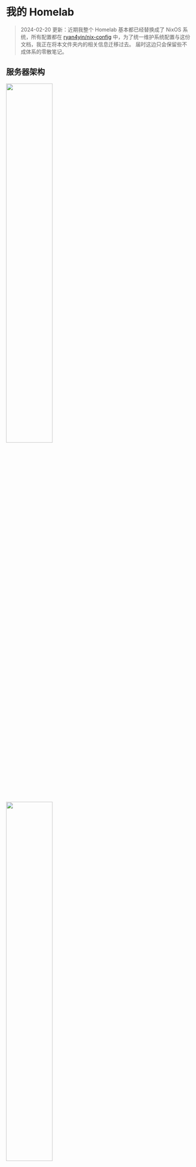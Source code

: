 # 我的 Homelab

> 2024-02-20 更新：近期我整个 Homelab 基本都已经替换成了 NixOS 系统，所有配置都在 [ryan4yin/nix-config](https://github.com/ryan4yin/nix-config) 中，为了统一维护系统配置与这份文档，我正在将本文件夹内的相关信息迁移过去。
> 届时这边只会保留些不成体系的零散笔记。

## 服务器架构

<img src="_img/my-homelab-2023-02-09.webp" style="width:50%">
<img src="_img/my-homelab-internal-2022-11-06.webp" style="width:50%">

> 听很多人说长期运行的机器用 ECC 内存才稳，不过我暂时没配，做好备份应该顶得住，后面真出问题再考虑吧...

|     机器名称     |                               CPU/GPU                                |   MEM    |     SSD      |     HDD     |                                                                              说明                                                                               |
| :--------------: | :------------------------------------------------------------------: | :------: | :----------: | :---------: | :-------------------------------------------------------------------------------------------------------------------------------------------------------------: |
|  海景房组装 PC   |                 i3-13600kf 125W, 14C20T; RTX4090 24G                 | 16G \* 2 | 2T SSD \* 2  |      -      |                  当前的主力电脑，主要用 [NixOS](https://github.com/ryan4yin/nixos-and-flakes-book) 系统，不过当然也装了 Windows 专门用来打游戏                  |
| Minisforum UM560 |                       AMD R5 5625U, 15W, 6C12T                       | 8G + 16G |   512G SSD   | 4T \* 2 HDD |                                                                        主力节点，低功耗                                                                         |
|  MoreFine S500+  |                       AMD R7 5825U, 15W, 8C16T                       | 32G \* 2 |    1T SSD    |      -      |                                                                        主力设备，低功耗                                                                         |
|   Beelink GTR5   |                      AMD R9 5900HX, 45W, 8C16T                       | 32G \* 2 |    1T SSD    |      -      |                                                                 高性能节点，日常维持低功耗运行                                                                  |
|   Orange Pi 5    | RK 3588S, 8C(A76*4 + A55*4), GPU(4Cores, Mail-G610), NPU(6Tops@int8) |    8G    |   256G SSD   |      -      |                           低功耗 ARM64 主机，买来给 k8s 跑 ARM 负载的。（它的 NPU/GPU 也很强悍，可以拿来跑推理、视频转码、直播推流）                            |
| Orange Pi 5 Plus | RK 3588, 8C(A76*4 + A55*4), GPU(4Cores, Mail-G610), NPU(6Tops@int8)  |   16G    |    1T SSD    |      -      |                                      SoC 比 3588s 的 IO 性能更强，m2 支持 PCIe 3.0x4，双 2.5G 网口，其他外设也全面强化了。                                      |
|    Rock Pi 5A    | RK 3588S, 8C(A76*4 + A55*4), GPU(4Cores, Mail-G610), NPU(6Tops@int8) |    4G    | 128G TF Card |      -      |                                                   配置与 Orange Pi 5 一致，尺寸跟树莓派一致，不过内存只 4G。                                                    |
| OnePlus 5 6G+64G |          Snapdragon 835 (4x2.45 GHz Kryo & 4x1.9 GHz Kryo)           |    6G    |     64G      |      -      | 低功耗 ARM64 手机，装了 [Ubuntu Touch](https://devices.ubuntu-touch.io/device/cheeseburger) 系统当 Linux ARM 服务器用，不过电池长期充电是隐患，还没想好怎么解决 |
|   LicheePi 4A    |            TH1520 RISC-V 64GCV C910\*4@2GHz + 4TOPS@INT8             |    8G    |   8G eMMC    |      -      |                                                    手上性能最强的 RISC-V 开发板，正在用来折腾 NixOS 系统移植                                                    |

## 网络拓扑

当前的网络拓扑以 2.5G 交换机与路由器为中心，路由器负责拨号上网以及 WiFi，而交换机负责连接所有使用有线网络的设备：

```mermaid
graph LR
  WAN[电信宽带 1000M - 光猫桥接]
  edge_router[ZTE AX5400Pro+ - 拨号上网]
  WAN <-- 1GbE/2.5GbE / 拨号上网 --> edge_router

  edge_router <-- WiFi6 --> android1[手机 Realme GT Neo5 240W]
  edge_router <-- WiFi6 --> android_pad1[小米平板 5 Pro]
	edge_router <-- WiFi --> raspberrypi[Raspberry PI 4B]
	edge_router <-- WiFi --> SmartHomeDevices[音箱/插座/灯带/ESPHome等智能家居设备]

  edge_router <-- 2.5GbE --> switch[爱快 IK-S3009MT 8 口 2.5G 交换机]

  switch <-- 2.5GbE --> UM560
	switch <-- 2.5GbE --> PVE-S500Plus
	switch <-- 2.5G --> GTR5

  subgraph PVE-Cluster[Proxmox VE  集群]
    subgraph UM560[Minisforum UM560 - R5 5625U]
      PVE-UM560[集群节点 - PVE-UM560]
    end

    subgraph S500Plus[MoreFine S500+ - R7 5825U]
      PVE-S500Plus[集群节点 - PVE-S500Plus]
    end

    subgraph GTR5[Beelink GTR5 R9 5900HX]
      PVE-GTR5[Proxmox VE 集群 - PVE-GTR5]
    end
  end
  UM560 <-- USB3 --> USB-Storage1[USB 硬盘盒 4T * 2]

	switch <-- 1GbE --> orangepi5[Orange PI 5 - K3s ARM 节点]
  switch <-- 2.5GbE --> RTX4090[海景房主机 - RTX4090]
	switch <-- 1GbE --> backup[铺设到桌面的备用网线 - 用于调试嵌入式设备]

```

## 软件架构

![](_img/ryan-pve-console-2023-05-30.webp "PVE Web 控制台（2023-05-30）")
![](_img/dashy-homepage-2022-11-29.webp "Homelab 面板（2022-11-29）")

> 2024-01-29 更新：2023 年解锁了 NixOS 后我对它是越来越喜欢了，目前正在尝试 All in NixOS，第一步是将所有 VM 尽量都换成 NixOS，第二步考虑把 PVE 也替换掉。
> 另外因为对安全跟加密方面的认识越来越深入，我也在考虑数据全部使用 restic/rclone 加密备份，内网的各种密码全部更新成随机的，使用 pass 存储与多端同步。

- Minisforum UM560
  - OS: Proxmox VE
  - VMs
    - aquamarine: 1C/1G + 6G DISK - host CPU
      - 旁路由，通过 dae 实现网络加速、分流、广告过滤等。
      - 通过我的 Nix 配置 [ryan4yin/nix-config/idols_aquamarine](https://github.com/ryan4yin/nix-config/tree/main/hosts/idols_aquamarine) 声明式管理部署。
    - ruby - 8/16G
      - 运行了各种运维相关组件，比如备份(restic)、监控告警(prometheus+grafana+alertmanager)、日志(loki)等
      - 通过我的 Nix 配置 [ryan4yin/nix-config/idols_ruby](https://github.com/ryan4yin/nix-config/tree/main/hosts/idols_ruby) 声明式管理部署。
    - kana - 4c/8G
      - 运行了我 Homelab 中使用的各种服务，比如 dashy、uptime-kuma、transmission 等
      - 通过我的 Nix 配置 [ryan4yin/nix-config/idols_kana](https://github.com/ryan4yin/nix-config/tree/main/hosts/idols_kana) 声明式管理部署。
      - 已添加或考虑添加的服务：
        - [dashy](https://github.com/lissy93/dashy) HomePage 页
          - 在安装了如此多的自托管服务后，一个用于索引所有服务的 Homepage 就显得非常有必要了
        - [uptime-kuma](https://github.com/louislam/uptime-kuma): 站点可访问性检测
        - [actionsflow](https://github.com/actionsflow/actionsflow): 完全兼容 Github Action 的自托管 workflow 服务
        - [excalidraw](https://github.com/excalidraw/excalidraw): 自托管白板项目
        - 其他使用 SMB 远程挂载的容器（将 SMB 远程文件夹挂载到本机使用）
          - 数据备份与同步: synthing 跟 restic
          - 数据浏览
            - [alist](https://github.com/alist-org/alist): Web 页面，支持文件上传、下载、预览，支持多种协议，还可以接入各种云盘。
          - 影音系统
            - [jellyfin](https://github.com/jellyfin/jellyfin): 影音系统
            - 也在考虑要不要装个 transmission/aria2 用来下载 BT 或 HTTP 文件
          - 直播相关处理工具
            - [DDTV](https://github.com/CHKZL/DDTV)：直播开播自动录制、转码保存
            - [BililiveRecorder](https://github.com/BililiveRecorder/BililiveRecorder): 同上
            - [owncast](https://github.com/owncast/owncast): 自建直播服务器
    - Tailscale Gateway 1C/1G 11G
      - Tailscale 在家里的路由节点，以 `Subnet router` 模式运行，这样就能在任意 tailscale 节点上访问家里的 homelab 跟 NAS 啦~
      - dae 不提供 http/socks5 代理，所以我在这台极其上跑了个 v2ray 提供 http/socks5 代理服务，代理的流量会直接走 defaultGateway 到 NixOS Router 去实现网络加速、分流、广告过滤等。
      - 通过我的 Nix 配置 [ryan4yin/nix-config/homelab_tailscale_gw](https://github.com/ryan4yin/nix-config/tree/main/hosts/homelab_tailscale_gw) 声明式管理部署。
    - Windows Server 2022 2c/8G
      - 硬盘盒 USB 直通到此虚拟机，作为家庭 NAS 系统，通过 SMB 协议对外提供服务
      - 使用 windows server 的原因是，它的 smb 协议速度最快，比开源的 OMV 强很多
    - k3s-main single master 2C/4G 20G
      - 家庭网络，单 master 就够用了，省点性能开销
      - 主要用做控制面集群，用来跑些 istio/karmada 的控制面
    - k3s-data-1 single master 2C/4G 20G
      - 数据面集群 1，跑些常见任务
    - k8s-data-2 single master 2C/4G 20G
      - 数据面集群 2，跑些常见任务
- Beelink GTR5
  - OS: Proxmox VE
  - VMs
    - Home Assistant 6C/2G 20G
      - 干一些自动化的活，比如我到家后自动播放歌曲？？？
      - CPU 给得多是因为跑了 esphome，它编译固件还是要吃点 cpu 的。
    - ubuntu test server \* 3
      - 16C/60G 150G
      - 三台机器分别为 ubuntu 18.04 20.04 跟 22.04，以满足各种程序的编译运行环境要求
      - GTR5 目前主要被我当成实验机用，vscode 连上来跑各种 Linux 系统的开发编译。
    - windows 11 6C/16G + 64G
      - 装一些常用的、NixOS 上兼容性不好的软件，通过 rdp 远程使用，比如企业微信、Windows for Android 等等
    - k3s-data-1 worker node 6C/16G 32G
      - 跑监控、eclipse-che 云 IDE、eBPF 监测工具等
      - 跑各种其他 k8s 实验负载
    - k3s-data-2 worker node 6C/16G 32G
      - 跑各种其他 k8s 实验负载
- MoreFine S500+（它内存不太稳定，最长的记录也只稳定运行了两个多月...）
  - OS: Proxmox VE
  - VMs
    - NixOS test server
      - 用于测试各种 NixOS 配置
    - k3s-data-1 worker node 8C/16G 50G \* 2
      - 跑各种其他 k8s 实验负载
    - k8s-data-2 worker node 8C/16G 50G \* 2
      - 跑各种其他 k8s 实验负载
- OrangePi Pi 5
  - OS: Debian
  - APPs
    - k3s-data-1 arm64 worker node
      - 需要添加污点，容忍该污点即可将任务调度到此节点。
      - 这也是当前 k3s 集群中唯一的 ARM64/NPU 节点，主要用于做一些 ARM 相关的测试

k3s 集群里可以跑这些负载：

- 数据库：etcd/mysql/postgresql/minio/redis
- 可观测性：
  - 监控：vectoriametrics
  - 日志：loki + promtail
- 证书管理：cert-manager
- 集群网咯：cilium
- 服务网格：istio
- 多集群管理：karmada
- 配置部署与同步：argo-cd
- CICD: argo-workflows/tekton
- serverless: keda + dapr + knative + openfunction
  - 这一套方案集成了很多 serverless 的前沿技术，玩一玩能学到很多东西
- 本地镜像仓库: harbor
- 镜像分发：[dragonfly](https://github.com/dragonflyoss/Dragonfly2)
  - 为了省点代理流量，也提升大镜像的拉取速度，有必要给 K3s 安装一个 dragonfly 搞局域网的镜像分发
- 集群安全策略: kyverno
- 等等

局域网有了 x64 架构下 22C44T CPU + 160G RAM 的算力后，已经可以直接在局域网玩一些需要高算力的任务了，比如说：

- 大数据
  - [airbyte](https://github.com/airbytehq/airbyte) 数据管道
  - [alluxio](https://github.com/Alluxio/alluxio) 统一的数据存储接口
  - [Presto](https://github.com/prestodb/presto) SQL 查询引擎，可对接多种数据源
  - [doris](https://github.com/apache/doris) 高性能实时数仓（OLAP 分析型关系数据库）
  - 分布式消息发布与订阅系统
    - [apache pulsar on k8s](https://github.com/apache/pulsar): 对标 kafka，专为高吞吐量、低延迟、快速(或至少表现均匀)的消费者而设计，不适合 RPC
    - [NATS on k8s](https://github.com/nats-io/nats-server): 一个轻量级的云原生消息系统，高性能、低功耗、体积小，跟 redis 一样适合较小的消息。
  - [spark on k8s](https://github.com/GoogleCloudPlatform/spark-on-k8s-operator) 离线数据分析
    - 一篇写得很好的相关文章：[Setting up, Managing & Monitoring Spark on Kubernetes](https://spot.io/blog/setting-up-managing-monitoring-spark-on-kubernetes/)
    - 结合 argocd + argo-workflows 可实现 gitops 的 spark 任务编排
  - [flink on k8s](https://github.com/apache/flink-kubernetes-operator) 实时数据分析
  - [superset](https://github.com/apache/superset) 数据可视化平台
- 区块链
  - 自建区块链集群
- AI 任务，比如 chatglm/stable-diffusion/wispher/...
  - 这个还是得在我 PC 上跑，毕竟有 RTX 4090
  - 缺点是待机功耗贼高，不太适合常驻。

除了上面这些，还可以去 [awesome-selfhosted](https://github.com/awesome-selfhosted/awesome-selfhosted) 跟 [CNCF Landscape](https://landscape.cncf.io/) 翻翻有没有自己感兴趣的项目。

## 来电开机

偶尔家里会断电，如果来电后未自动开机，那家里的 Homelab 就没法远程用了。

上电开机需要主板支持，根据零刻官方文档 [Set Auto Power On of GK Mini](https://www.bee-link.com/cms/support/kldetail?id=82)，有两种方法：

1. 方法一：依次选择 Chipset => "South Cluster Configuration" => "State After G3" => "S0 State"，保存后重启电脑即可。
2. 方法二：依次选择 Boot => "Auto Power On" => "Power on"，保存重启即可。

## 远程开机

来电开机只适合意外断电的情况，不适用于另一个我需要的场景：我的 PC 主机功耗较大，平常不用的时候会关机，有需要的时候我希望能远程开机。

我看有些人会使用「网络唤醒」功能，或者小米智能插座配合「来电开机」功能。不过对我而言，我有个更有意思的解决方案：使用 ESP8266/ESP32C3 控制 reset/poweron 两个引脚的通断 来实现远程开机。

再提供个极简 Web 界面，两个按钮就行，一个 power，一个 reset，肯定会很有意思~

TODO 方案待实施

## 服务器虚拟化

使用的 PVE，相关使用心得参见我的文章 [Proxmox Virtual Environment 使用指南](https://thiscute.world/posts/proxmox-virtual-environment-instruction/)

## NAS 网络存储

详见 [Network Attached Storage](./Network%20Attached%20Storage.md)

## 数据备份与同步

详见 [数据备份与同步](./数据备份与同步.md)

## 远程访问

前面提过了，使用的方案是 [Tailscale VPN](https://github.com/tailscale/tailscale)，它是一个基于 wireguard 的家庭 VPN，安装非常简单，基本傻瓜式操作。

在 Homelab 上跑了一个 [tailscale-gateway](https://tailscale.com/kb/1019/subnets/) 作为 homelab 的入口节点，这样无论在哪，我的 Android、Macbook 等
设备都可以无缝接入 Homelab~

注意 MacOS/Linux 等终端设备需要使用如下命令启动 tailscale，这样才能自动添加 Homelab 相关的路由，而 Android 设备实测会自动添加相关路由规则:

```shell
tailscale up --accept-routes
```

以及，使用如下命令可以检查确认节点是直连（`direct`）还是中继（`DERP relay`），如果显示为中继，说明 NAT 或防火墙规则比较严格，导致难以直连，这会导致延迟明显上升、带宽下降！

```shell
# 查看当前所有节点的状态
tailscale status

# 检测到某个 ip 地址 / hostname 是否直连
tailscale ping <hostname-or-ip>
```

另外安全起见，虽然已经取得了公网 IP，暂时仍未启用任何面向公网的 Web 服务，仅将路由器 NAT 类型设为了「端口受限型」（未改为「全锥型」）。

## 监控告警

目前使用的 node_exporter + Victoria-Metrics，运行在 K3s 中，它的 Operator 提供了 API 可以很方便地采集静态主机的指标，而且配置完全兼容 Prometheus，非常棒~

告警也打算使用 Victoria-Metrics 的 vmalert，但是因为还没搭建完成，所以还没接告警。
或许会将告警发送到 Telegram/Discord/QQ，还没想好发给哪个。

## 功耗测量

> Linux 主机满载功耗测试命令为 `sysbench cpu --threads=16 --time=30 run`，其中 threads 值为 cpu 超线程数。

> 带 GPU 的主机同时使用了前面的 `sysbench cpu` 命令和 pytorch AI 运算，分别跑满 CPU 与 GPU，测得满载功耗。

|               设备名称               | 空载功耗 | 低负载功耗 |         满载功耗         | 电源最大功率 |                 每月用电量                  |
| :----------------------------------: | :------: | :--------: | :----------------------: | :----------: | :-----------------------------------------: |
| 中兴 ZTE AX5400OPro+（双 2.5G 网口） |   10W    |    10W     |           10W            |              | 按低负载功耗算 10W _ 24h _ 30day = 7.2 KWh  |
|  联想拯救者 R9000P RTX3070 2021 款   |   20W    |     -      |           190W           |     300W     | 按低负载功耗算 20W _ 24h _ 30day = 14.4 KWh |
|   Minisforum UM560 (AMD R5 5625U)    |    6W    |    15W     | 45W (CPU 被超频到了 30w) |      -       | 按低负载功耗算 15W _ 24h _ 30day = 10.8 KWh |
|     MoreFine S500+(AMD R7 5825U)     |    6W    |    16W     | 60W (CPU 被超频到了 40W) |              |         低负载功耗跟 UM560 基本一致         |
|     Beelink GTR5 (AMD R9 5900HX)     |    6W    |    35W     |           50W            |              | 按低负载功耗算 35W _ 24h _ 30day = 25.2 KWh |
|        双盘位硬盘盒 + 4T \* 2        |  (休眠)  |    12W     |           12W            |      -       | 按低负载功耗算 12W _ 24h _ 30day = 8.64 KWh |
|        小米 AX1800（已闲置）         |    6W    |     6W     |            6W            |      -       | 按低负载功耗算 6W _ 24h _ 30day = 4.32 KWh  |
|         Raspberry Pi 4B 2GB          |    3W    |     -      |            -             |   5V x 3A    |                      -                      |

如果再乘上深圳这边租房的电价，基本都是 ￥ 1.5/KWh，费用还是有点高的，目前整个 Homelab 一个月用电量大概 60KWh，也就是 90 大洋...这还是我尽量选用了低功耗设备，日常负载也不高，不然就更夸张了...

## 价格与购入时间

主要设备：

|                       设备名称                        |  购入时间  |         购入渠道          |                 价格                  |                                               说明                                               |
| :---------------------------------------------------: | :--------: | :-----------------------: | :-----------------------------------: | :----------------------------------------------------------------------------------------------: |
|                    ~~小米 AX1800~~                    | 2020-07-10 |          拼多多           |                ￥ 265                 |                        最早的 WiFi6 产品，我曾经的主路由，打算寄回老家用                         |
| ~~联想 R9000P 2021 款, 16G RAM + 512G SSD + RTX3070~~ | 2021-06-01 |         京东自营          |                ￥ 9699                |                               用了两年的主力机，打算寄回家给我妹用                               |
|                  Raspberry Pi 4B 2GB                  | 2020-07-11 |      从同事手中购入       |                ￥ 180                 |                           曾经拿来玩过 NAS，目前暂时作为 k3s 节点使用                            |
|         中兴 ZTE AX5400OPro+（双 2.5G 网口）          | 2022-11-02 |         京东自营          |                ￥ 649                 |                                           当前的主路由                                           |
|        Minisforum UM560 准系统 (AMD R5 5625U)         | 2022-11-02 |        京东官方店         |                ￥ 1799                |   当前三台机器中颜值最高的机器，氮化镓充电器也很小巧，不过只有 6C12T，内存最高只支持 16G \* 2    |
|          Beelink GTR5 准系统 (AMD R9 5900HX)          | 2022-11-02 |        京东官方店         |                ￥ 2545                |                   双 2.5G 网口，性能高但是功耗也高些，颜值尚可，不过充电器较大                   |
|         MoreFine S500+ (AMD R7 5825U) 准系统          | 2022-11-19 |        淘宝官方店         |                ￥ 2069                |     就比 UM560 贵 ￥ 270，升级到 8C16T 且功耗不变，缺点是机箱颜值要差些，而且出风口在底部。      |
|              Orange Pi 5 8G + 5V4A 电源               | 2023-02-04 |        淘宝官方店         |          ￥ 749 + 运费 ￥ 8           | 高性能 Pi，买来给 k8s 跑 ARM 负载的（它的 NPU/GPU 也很强悍，可以拿来跑推理、视频转码、直播推流） |
|                   OnePlus 5 6G+64G                    | 2023-02-26 |         闲鱼二手          |                ￥ 290                 |                         二手手机确实挺划算的，比同性能的开发板便宜好多啊                         |
|           爱快 IK-S3009MT 8 口 2.5G 交换机            | 2023-04-11 |           京东            |                ￥ 459                 |                            路由器 2.5G 口不够用，终于还是买了台交换机                            |
|                 Orange Pi 5 Plus 16G                  | 2023-05-21 |        淘宝官方店         |          ￥ 949 + 运费 ￥ 8           |                                  高性能 Pi，IO 比 3588s 强很多                                   |
|                  Rock 5A 4G 带 WiFi                   | 2023-05-21 |        淘宝官方店         | ￥ 498 + WiFi 模块 ￥ 72 + 运费 ￥ 13 |                            之前买的预售优惠券便宜 ￥ 200，终于发货了                             |
|                LicheePi 4A 内测板 8+8G                | 2023-05-05 |        淘宝官方店         |       ￥ 799 - 预售券便宜 ￥ 50       |       目前市面上性能最高的 RISC-V 开发版，性能跟树莓派 4B 差不多，主要用来玩 RISC-V 架构的       |
|               LicheePi 4A 正式板 8+32G                | 2023-07-11 |        淘宝官方店         |       ￥ 799 - 预售券便宜 ￥ 50       |                           跟前面一样，区别是多了个拨码开关修改引导模式                           |
|                      Milk-V Mars                      | 2023-07-25 | Milk-V 官方平台（小鹅通） |                ￥ 369                 |                             目前手上性价比最高的高性能 RISC-V 开发板                             |

> 目前 Minisforum/Beelink 新出的 UM690/UM773/GTR6 等基于第 6 代 AMD CPU 的 mini 主机打折的时候跟我买的上一代基本上一个价，而且还支持了自带 ECC 的 DDR5，还提供 40Gbps 速度的 USB 4.0，此外 6900HX/7773HS 的核显重大升级，性能堪比 GTX1050（桌面主机党狂喜）。还是挺香的，如果我是今年买的话，肯定会在打折的时候买这些新款。只能说时间没碰上了。

内存条与硬盘：

|                        设备名称                        |         购入时间         | 购入渠道 |    价格     |                                                       说明                                                        |
| :----------------------------------------------------: | :----------------------: | :------: | :---------: | :---------------------------------------------------------------------------------------------------------------: |
|               优越者双盘位硬盘盒 Y-3355                |        2020-07-10        |  拼多多  |   ￥ 369    |                                  主要用途：NAS 远程游戏存储、数据备份、影视下载                                   |
|           西数紫盘 4TB SATA 6Gb/s (WD40EZRZ)           |        2020-07-11        | 京东自营 |   ￥ 539    |                                             插硬盘盒里，接在 UM560 上                                             |
|           西数蓝盘 4TB SATA 6Gb/s (WD40EJRX)           |        2020-07-11        | 京东自营 |   ￥ 579    |                                             插硬盘盒里，接在 UM560 上                                             |
|           光威战将 DDR4 16GB 3200 笔记本内存           |        2021-06-08        | 京东自营 | ￥ 439 \* 2 |                       一开始是给 R9000P 用的，现在换到 UM560 上了（2022 年价格: 259 \* 2）                        |
|     ZhiTai SSD - TiPlus5000 512GB (TLC, 长江存储)      |        2022-11-02        | 京东自营 |   ￥ 309    |                    笔记本 Windows 游戏机存储（游戏都 ISCSI 远程存储了，所以本机不需要大空间）                     |
|  Asgard SSD - AN3.0 512G NVMe-M.2/80 (TLC, 长江存储)   |        2022-11-02        | 京东自营 |   ￥ 249    |                       UM560 的存储，2023-02-03 跪了，2/7 完成售后换新，看看这次能撑多久...                        |
|                 金胜维 2242 NVMe 256G                  |        2023-02-07        |   淘宝   |   ￥ 189    |                                                Orange Pi 5 的存储                                                 |
| 京东京造 128G TF 卡（写入 120MB/s, 读取 160MB/s） \* 2 |  2022-11-06, 2023-02-06  | 京东自营 | ￥ 89 \* 2  | 一张是 Raspberry Pi 的存储（这张已经被我不小心压断了...），另一张本来是给 Orange Pi 5 用，后来给换了 SSD 就闲置了 |
| 三星 128G TF 卡 EVO Plus（写入 60MB/s, 读取 130MB/s）  |        2022-12-25        | 京东自营 |    ￥ 72    |                                             目前是给家里监控摄像头用                                              |
| 三星 128G TF 卡 Pro Plus（写入 120MB/s, 读取 160MB/s） |        2023-02-08        | 京东自营 |    ￥ 89    |                                                      闲置中                                                       |
|        光威战将 DDR4 32GB 3200 笔记本内存 \* 2         |        2022-11-07        | 京东自营 | ￥ 579 \* 2 |                                                   GTR5 的内存条                                                   |
|         西数 SSD - WD Blue SN570 1T (TLC) \* 2         | 2022-11-17 与 2022-11-19 | 京东自营 | ￥ 559 \* 2 |                                               GTR5 与 S500+ 的存储                                                |
|               玖合 NB-DDR4-32G-3200 \* 2               |        2022-11-19        | 京东自营 | ￥ 429 \* 2 |                                                  S500+ 的内存条                                                   |

其他小配件：

|                       设备名称                        |  购入时间  | 购入渠道 |    价格    |                             说明                             |
| :---------------------------------------------------: | :--------: | :------: | :--------: | :----------------------------------------------------------: |
|                标康电力监测插座 BK-033                | 2020-07-29 | 京东自营 |   ￥ 41    |                 监测整个 Homelab 的功耗情况                  |
|              斯泰克 USB 网卡 2.5GbE \* 2              | 2022-11-02 | 京东自营 | ￥ 77 \* 2 |          用于拓展 mini 主机与笔记本电脑的 2.5G 网口          |
| 绿巨能 HDMI 视频采集卡（1080P 输出, USB/Type-C 接口） | 2022-11-02 | 京东自营 |   ￥ 79    | 配合 USB Camera APP 将安卓设备当成显示器用，主要用于机器装机 |
|           公牛抗电涌浪涌插座 6 位 GN-H3060            | 2022-11-17 | 京东自营 |   ￥ 89    |                    Homelab 都插这个插座上                    |

以及已经翻车的设备/配件：

|                      设备名称                       |  购入时间  |  翻车时间  | 购入渠道 |  价格  |                                                                                                                                                                          说明                                                                                                                                                                          |
| :-------------------------------------------------: | :--------: | :--------: | :------: | :----: | :----------------------------------------------------------------------------------------------------------------------------------------------------------------------------------------------------------------------------------------------------------------------------------------------------------------------------------------------------: |
|                光威 SSD - 弈 Pro 1T                 | 2021-06-08 | 2022-11-13 | 京东自营 | ￥ 819 |                                                                                之前给 Windows 游戏机用了一年多，然后换到 GTR5 上没跑几天就掉盘了（系统无法启动，显示器报错 `nvme0: Device not ready; aborting reset`），京东售后给办理了 9 折退款（还好没存啥重要数据）                                                                                |
| Asgard SSD - AN3.0 512G NVMe-M.2/80 (TLC, 长江存储) | 2022-11-02 | 2023-02-03 | 京东自营 | ￥ 249 | 买到手后一直是 UM560 的存储。跑了刚三个月就出问题了，进入系统后用 `dmesg` 能看到非常多这类报错 `blk_update_request: critical medium error, dev nvme0n1, sector 951741928 op 0x0:(READ) flags 0x0 phys_seg 1 prio class 0`。京东售后给换了新，但是丢了一些数据，数据不重要，但是需要花些额外的精力重建环境（充分认识到了 SSD 不稳，必须做定时备份！）。 |

最后再列下 Homelab 的主机可选项：

- Mini 主机，主要是 Minisforum、Beelink、MoreFine 三家的 AMD 主机，性价比不错，而且够小巧。除了买全新设备，也可以考虑在闲鱼上收别人的二手主机，更便宜。
  - 优点
    - 小巧便携
    - 移动 CPU，功耗低
  - 缺点
    - 小主机性能差一点，而且 CPU 不能升级、也插不了独立 GPU，没啥 DIY 空间。
    - 如果当作桌面主机用的话，高负载时风扇会有些声音，就跟游戏本一样啦。不过我是当 Homelab 用的，离我比较远，基本听不到风扇声。
- 自组 ITX/MATX 主机：好处就是可以自己 DIY，包括 CPU/主板/机箱在内的所有组件都可按需求更换，如果选用现在很流行的海景房机葙（就是玻璃橱窗机箱），再放上一两个手办，放在桌面上也很养眼。
- 机架服务器：有些朋友玩这个，我以前也接触过，好处就是便宜大碗，缺点是电老虎 + 发热巨大 + 风扇贼吵，我选择放弃。

总的来说，目前 Homelab 三台 mini 主机算上固态内存，花了接近 1W。
跟朋友对比了下，如果花差不多的钱买机架服务器，可以买到这个配置：`48C96T(2696v3 * 2) + 512G(32g * 16) + 9.6T(1.2T * 8)`
配置差别还是有点大的，不过胜在静音 + 低功耗 + 不占空间 + 发热小，对于小租房而言也算是不错的选择。
具体是要机架服务器还是 mini 主机，还是看个人需求吧。

mini 主机领域性价比高的机器，目前主要就是零刻、minisfroum、morefine 这三家，我刚好每家买了一台...

此外一些便宜的工控机其实也可以考虑，不过从我个人角度看，性价比高的工控机的性能都比较弱，性能上来后跟 mini 主机价格也差不多了，所以一般都被用做专门的软路由，目前不太符合我用来跑虚拟机的需求。

## 闲鱼捡垃圾

除了前面我买的全新小主机/ARM 开发板，以及提到的二手机架服务器外，其实还有一类设备也很值得考虑，就是闲鱼上的二手货，比如说：

- 老版本的 NUC/零刻
- 用旧安卓手机当 Linux ARM 服务器，参考 [Andorid Phone as a Linux Server](./android%20phone/README.md)
- 老旧笔记本，这个选项是从苏洋那里了解到的，确实二手笔记本比 NUC 啥的市场存量大很多，价格也很有诱惑力
- 显卡方面也有些 P40/P100 之类的便宜二手服务器显卡。

## 参考

- [Home-Network-Note](https://github.com/soulteary/Home-Network-Note): 苏洋的 Homelab 折腾笔记
- [bradfitz/homelab](https://github.com/bradfitz/homelab)
- [awesome-selfhosted](https://github.com/awesome-selfhosted/awesome-selfhosted)
